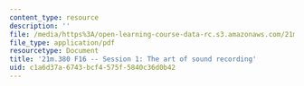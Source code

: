 ```yaml
---
content_type: resource
description: ''
file: /media/https%3A/open-learning-course-data-rc.s3.amazonaws.com/21m-380-music-and-technology-recording-techniques-and-audio-production-fall-2016/c1a6d37a6743bcf4575f5840c36d0b42_MIT21M_380F16_ses01_note.pdf
file_type: application/pdf
resourcetype: Document
title: '21m.380 F16 -- Session 1: The art of sound recording'
uid: c1a6d37a-6743-bcf4-575f-5840c36d0b42
---
```

